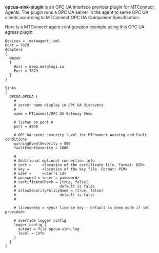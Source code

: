 **opcua-sink-plugin** is an OPC UA interface provider plugin for MTConnect Agents.  The plugin runs a OPC UA server in the agent to serve OPC UA clients according to MTConnect OPC UA Companion Specification.

Here is a MTConnect agent configuration example using this OPC UA egress plugin:
```
Devices = _metaagent_.xml
Port = 7979
Adapters
{
  Mazak
  {
    Host = demo.metalogi.io
    Port = 7879
  }
}

Sinks
{
  OPCUA:OPCUA {
    #
    # server name display in OPC UA discovery
    #
    name = MTConnect/OPC UA Gateway Demo

    # listen on port #
    port = 4840

    # OPC UA event severity level for MTConnect Warning and Fault conditions
    warningEventSeverity = 500
    faultEventSeverity = 1000

    #
    # Additional optional connection info
    # cert =     <location of the certificate file. Format: DER>
    # key =      <location of the key file. Format: PEM>
    # user =     <user's id>
    # password = <user's password>
    # certificateCheck = [true, false] 
    #                    default is false
    # allowSecurityPolicyNone = [true, false]
    #                    default is false
    #

    # licenseKey = <your license key - default is demo mode if not provided>

    # override logger config 
    logger_config {
      output = file opcua-sink.log
      level = info
    }
  }
}
```

